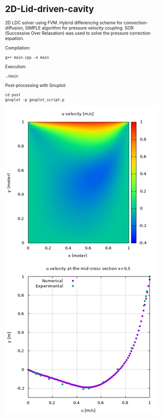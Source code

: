 # 2D-Lid-driven-cavity

2D LDC solver using FVM. Hybrid differencing scheme for convection-diffusion, 
SIMPLE algorithm for pressure velocity coupling. SOR (Successive Over Relaxation) 
was used to solve the pressure correction equation. 

Compilation:
```
g++ main.cpp -o main
```
Execution:
```
./main
```
Post-processing with Gnuplot:
```
cd post
gnuplot -p gnuplot_script.p
```

![](post/contour_u.png)
![](post/numVSexp.png)
